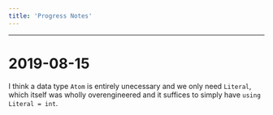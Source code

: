 ```yaml
---
title: 'Progress Notes'
---
```


---

# 2019-08-15

I think a data type `Atom` is entirely unecessary and we only need `Literal`,
which itself was wholly overengineered and it suffices to simply have `using
Literal = int`. 

